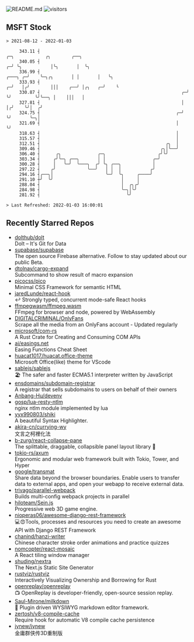![README.md](https://github.com/Gerhut/Gerhut/workflows/README.md/badge.svg)
![visitors](https://visitors.vercel.app/Gerhut/Gerhut?token=8cf69d1f6813d272ef062726b6070c9be4ff72038cfe5a7ded7384a8da65d866)

## MSFT Stock

```
> 2021-08-12 - 2022-01-03

     343.11 ┤                                                                    ╭─╮            ╭╮        ╭──╮   
     340.05 ┤                                                                  ╭─╯ ╰╮           │╰╮       │  ╰╮  
     336.99 ┤                                                          ╭───╮ ╭─╯    ╰─╮╭╮       │ │       │   ╰╮ 
     333.93 ┤                                                        ╭─╯   │╭╯        │││    ╭──╯ │╭╮   ╭─╯    ╰ 
     330.87 ┤                                                      ╭─╯     ╰╯         ╰╯╰──╮ │    │││   │        
     327.81 ┤                                                      │                       │╭╯    ╰╯│  ╭╯        
     324.75 ┤                                                    ╭─╯                       ╰╯       ╰─╮│         
     321.69 ┤                                                    │                                    ╰╯         
     318.63 ┤                                                    │                                               
     315.57 ┤                                                    │                                               
     312.51 ┤                                                ╭╮  │                                               
     309.46 ┤                                              ╭╮│╰──╯                                               
     306.40 ┤      ╭╮              ╭─╮                    ╭╯╰╯                                                   
     303.34 ┤     ╭╯╰─╮ ╭──╮       │ │                  ╭─╯                                                      
     300.28 ┤     │   ╰─╯  ╰───╮  ╭╯ ╰╮ ╭──╮            │                                                        
     297.22 ┤    ╭╯            ╰──╯   │ │  │           ╭╯                                                        
     294.16 ┤╭──╮│                    ╰─╯  ╰╮     ╭────╯                                                         
     291.10 ┼╯  ╰╯                          │     │                                                              
     288.04 ┤                               │  ╭╮╭╯                                                              
     284.98 ┤                               ╰─╮│╰╯                                                               
     281.92 ┤                                 ╰╯                                                                 

> Last Refreshed: 2022-01-03 16:00:01
```

## Recently Starred Repos

- [dolthub/dolt](https://github.com/dolthub/dolt)  
  Dolt – It's Git for Data
- [supabase/supabase](https://github.com/supabase/supabase)  
  The open source Firebase alternative. Follow to stay updated about our public Beta.
- [dtolnay/cargo-expand](https://github.com/dtolnay/cargo-expand)  
  Subcommand to show result of macro expansion
- [picocss/pico](https://github.com/picocss/pico)  
  Minimal CSS Framework for semantic HTML
- [jaredLunde/react-hook](https://github.com/jaredLunde/react-hook)  
  ↩ Strongly typed, concurrent mode-safe React hooks
- [ffmpegwasm/ffmpeg.wasm](https://github.com/ffmpegwasm/ffmpeg.wasm)  
  FFmpeg for browser and node, powered by WebAssembly
- [DIGITALCRIMINAL/OnlyFans](https://github.com/DIGITALCRIMINAL/OnlyFans)  
  Scrape all the media from an OnlyFans account - Updated regularly
- [microsoft/com-rs](https://github.com/microsoft/com-rs)  
  A Rust Crate for Creating and Consuming COM APIs
- [ai/easings.net](https://github.com/ai/easings.net)  
  Easing Functions Cheat Sheet
- [huacat1017/huacat.office-theme](https://github.com/huacat1017/huacat.office-theme)  
  Microsoft Office(like) theme for VScode
- [sablejs/sablejs](https://github.com/sablejs/sablejs)  
  🏖️ The safer and faster ECMA5.1 interpreter written by JavaScript
- [ensdomains/subdomain-registrar](https://github.com/ensdomains/subdomain-registrar)  
  A registrar that sells subdomains to users on behalf of their owners
- [Anbang-Hu/devenv](https://github.com/Anbang-Hu/devenv)  
- [gosp/lua-resty-ntlm](https://github.com/gosp/lua-resty-ntlm)  
  nginx ntlm module implemented by lua
- [yyx990803/shiki](https://github.com/yyx990803/shiki)  
  A beautiful Syntax Highlighter.
- [akira-cn/currying-wy](https://github.com/akira-cn/currying-wy)  
  文言之柯裡化法
- [b-zurg/react-collapse-pane](https://github.com/b-zurg/react-collapse-pane)  
  The splittable, draggable, collapsible panel layout library 🎉
- [tokio-rs/axum](https://github.com/tokio-rs/axum)  
  Ergonomic and modular web framework built with Tokio, Tower, and Hyper
- [google/transmat](https://github.com/google/transmat)  
  Share data beyond the browser boundaries. Enable users to transfer data to external apps, and open your webapp to receive external data.
- [trivago/parallel-webpack](https://github.com/trivago/parallel-webpack)  
  Builds multi-config webpack projects in parallel
- [hiloteam/Sein.js](https://github.com/hiloteam/Sein.js)  
  Progressive web 3D game engine.
- [nioperas06/awesome-django-rest-framework](https://github.com/nioperas06/awesome-django-rest-framework)  
   💻😍Tools, processes and resources you need to create an awesome API with Django REST Framework
- [chanind/hanzi-writer](https://github.com/chanind/hanzi-writer)  
  Chinese character stroke order animations and practice quizzes
- [nomcopter/react-mosaic](https://github.com/nomcopter/react-mosaic)  
  A React tiling window manager
- [shuding/nextra](https://github.com/shuding/nextra)  
  The Next.js Static Site Generator
- [rustviz/rustviz](https://github.com/rustviz/rustviz)  
  Interactively Visualizing Ownership and Borrowing for Rust
- [openreplay/openreplay](https://github.com/openreplay/openreplay)  
  :tv: OpenReplay is developer-friendly, open-source session replay.
- [Saul-Mirone/milkdown](https://github.com/Saul-Mirone/milkdown)  
  🍼 Plugin driven WYSIWYG  markdown editor framework.
- [zertosh/v8-compile-cache](https://github.com/zertosh/v8-compile-cache)  
  Require hook for automatic V8 compile cache persistence
- [jynew/jynew](https://github.com/jynew/jynew)  
  金庸群侠传3D重制版
